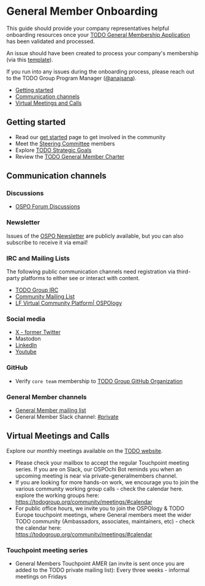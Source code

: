# General Member Onboarding

This guide should provide your company representatives helpful onboarding
resources once your [TODO General Membership Application](https://todogroup.org/join/)
has been validated and processed.

An issue should have been created to process your company's membership (via this [template](/.github/ISSUE_TEMPLATE/onboarding-general-member.md)).

If you run into any issues during the onboarding process, please reach out to the TODO Group Program Manager ([@anajsana][todo-pm]).

- [Getting started](#getting-started)
- [Communication channels](#communication-channels)
- [Virtual Meetings and Calls](#meetings-and-calls)

## Getting started

- Read our [get started](https://todogroup.org/community/get-started/) page to get involved in the community
- Meet the [Steering Committee](https://todogroup.org/about/steering-committee/) members
- Explore [TODO Strategic Goals](https://github.com/todogroup/governance/blob/main/goals.md)
- Review the [TODO General Member Charter](https://todogroup.org/about/charter/)


## Communication channels

### Discussions

- [OSPO Forum Discussions](https://github.com/todogroup/ospology/discussions)

### Newsletter

Issues of the [OSPO Newsletter](https://todogroup.org/community/osponews/) are
publicly available, but you can also subscribe to receive it via email!

### IRC and Mailing Lists

The following public communication channels need registration via third-party platforms
to either see or interact with content.

- [TODO Group IRC](https://join.slack.com/t/thetodogroup/shared_invite/zt-169ok18cz-Pi6tpVHTeW9254d1FpkLew)
- [Community Mailing List](https://lists.todogroup.org/g/community)
- [LF Virtual Community Platform| OSPOlogy](https://community.linuxfoundation.org/todo-group-ospology/)


### Social media

- [X - former Twitter](https://twitter.com/todogroup)
- Mastodon
- [LinkedIn](https://www.linkedin.com/company/todo-group/)
- [Youtube](https://www.youtube.com/@ospology)

### GitHub

- Verify `core team` membership to [TODO Group GitHub Organization](https://github.com/orgs/todogroup/people)

### General Member channels

- [General Member mailing list](https://groups.google.com/g/private-todogroup)
- General Member Slack channel: [#private](https://thetodogroup.slack.com/archives/G5TBGTX29)

## Virtual Meetings and Calls

Explore our monthly meetings available on the [TODO website](https://todogroup.org/community/meetings/).

- Please check your mailbox to accept the regular Touchpoint meeting series. If you are on Slack, our OSPOchi Bot reminds you when an upcoming meeting is near via private-generalmembers channel.
- If you are looking for more hands-on work, we encourage you to join the various community working group calls  - check the calendar here. explore the working groups here: https://todogroup.org/community/meetings/#calendar
- For public office hours, we invite you to join the OSPOlogy & TODO Europe touchpoint meetings, where General members meet the wider TODO community (Ambassadors, associates, maintainers, etc)  - check the calendar here: https://todogroup.org/community/meetings/#calendar


### Touchpoint meeting series

- General Members Touchpoint AMER (an invite is sent once you are added to the TODO private mailing list): Every three weeks - informal meetings on Fridays


[todo-pm]: https://github.com/anajsana
